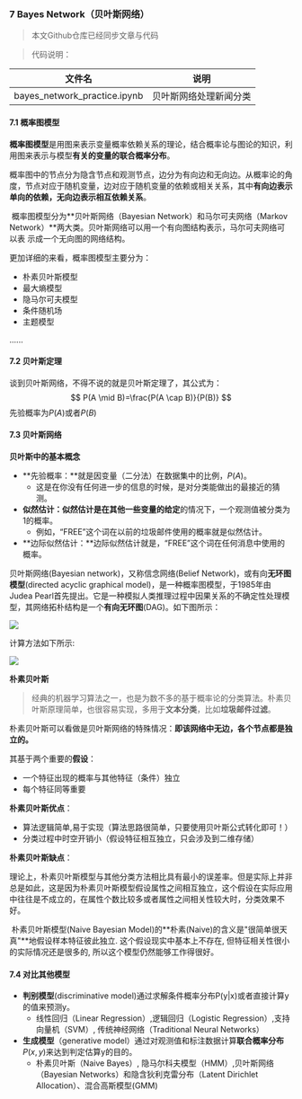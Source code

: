 ### 7 Bayes Network（贝叶斯网络）

> 本文Github仓库已经同步文章与代码

> 代码说明：

| 文件名                       | 说明                   |
| ---------------------------- | ---------------------- |
| bayes_network_practice.ipynb | 贝叶斯网络处理新闻分类 |

#### 7.1 概率图模型

​	**概率图模型**是用图来表示变量概率依赖关系的理论，结合概率论与图论的知识，利用图来表示与模型**有关的变量的联合概率分布**。

​	概率图中的节点分为隐含节点和观测节点，边分为有向边和无向边。从概率论的角度，节点对应于随机变量，边对应于随机变量的依赖或相关关系，其中**有向边表示单向的依赖，无向边表示相互依赖关系**。

​	概率图模型分为**贝叶斯网络（Bayesian Network）和马尔可夫网络（Markov Network）**两大类。贝叶斯网络可以用一个有向图结构表示，马尔可夫网络可以表 示成一个无向图的网络结构。

更加详细的来看，概率图模型主要分为：

* 朴素贝叶斯模型
* 最大熵模型
* 隐马尔可夫模型
* 条件随机场
* 主题模型

......

#### 7.2 贝叶斯定理

谈到贝叶斯网络，不得不说的就是贝叶斯定理了，其公式为：
$$
P(A \mid B)=\frac{P(A \cap B)}{P(B)}
$$
先验概率为$P(A)$或者$P(B)$



#### 7.3 贝叶斯网络

**贝叶斯中的基本概念**

- **先验概率：**就是因变量（二分法）在数据集中的比例，$P(A)$。
  - 这是在你没有任何进一步的信息的时候，是对分类能做出的最接近的猜测。
- **似然估计：**似然估计是在其他**一些变量的给定**的情况下，一个观测值被分类为1的概率。
  - 例如，“FREE”这个词在以前的垃圾邮件使用的概率就是似然估计。
- **边际似然估计：**边际似然估计就是，“FREE”这个词在任何消息中使用的概率。

贝叶斯网络(Bayesian network)，又称信念网络(Belief Network)，或有向**无环图模型**(directed acyclic graphical model)，是一种概率图模型，于1985年由Judea Pearl首先提出。它是一种模拟人类推理过程中因果关系的不确定性处理模型，其网络拓朴结构是一个**有向无环图**(DAG)。如下图所示：

![](https://s2.loli.net/2021/12/17/6jQXz8SHlLMIkYK.png)

计算方法如下所示:

![](https://s2.loli.net/2021/12/17/M2HisZQhcWIFXg4.png)



**朴素贝叶斯**

> 经典的机器学习算法之一，也是为数不多的基于概率论的分类算法。朴素贝叶斯原理简单，也很容易实现，多用于**文本分类**，比如**垃圾邮件过滤**。

朴素贝叶斯可以看做是贝叶斯网络的特殊情况：**即该网络中无边，各个节点都是独立的。** 

其基于两个重要的**假设**：

- 一个特征出现的概率与其他特征（条件）独立
- 每个特征同等重要

**朴素贝叶斯优点**：

- 算法逻辑简单,易于实现（算法思路很简单，只要使用贝叶斯公式转化即可！）
- 分类过程中时空开销小（假设特征相互独立，只会涉及到二维存储）

**朴素贝叶斯缺点**：

​	理论上，朴素贝叶斯模型与其他分类方法相比具有最小的误差率。但是实际上并非总是如此，这是因为朴素贝叶斯模型假设属性之间相互独立，这个假设在实际应用中往往是不成立的，在属性个数比较多或者属性之间相关性较大时，分类效果不好。

​	朴素贝叶斯模型(Naive Bayesian Model)的**朴素(Naive)的含义是"很简单很天真"**地假设样本特征彼此独立. 这个假设现实中基本上不存在, 但特征相关性很小的实际情况还是很多的, 所以这个模型仍然能够工作得很好。



#### 7.4 对比其他模型

- **判别模型**(discriminative model)通过求解条件概率分布P(y|x)或者直接计算y的值来预测y。
  * 线性回归（Linear Regression）,逻辑回归（Logistic Regression）,支持向量机（SVM）, 传统神经网络（Traditional Neural Networks）
- **生成模型**（generative model）通过对观测值和标注数据计算**联合概率分布**$P(x,y)$来达到判定估算y的目的。
  * 朴素贝叶斯（Naive Bayes）, 隐马尔科夫模型（HMM）,贝叶斯网络（Bayesian Networks）和隐含狄利克雷分布（Latent Dirichlet Allocation）、混合高斯模型(GMM)